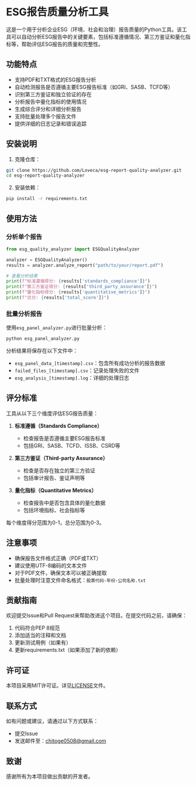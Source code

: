 # ESG报告质量分析工具

这是一个用于分析企业ESG（环境、社会和治理）报告质量的Python工具。该工具可以自动分析ESG报告中的关键要素，包括标准遵循情况、第三方鉴证和量化指标等，帮助评估ESG报告的质量和完整性。

## 功能特点

- 支持PDF和TXT格式的ESG报告分析
- 自动检测报告是否遵循主要ESG报告标准（如GRI、SASB、TCFD等）
- 识别第三方鉴证和独立验证的存在
- 分析报告中量化指标的使用情况
- 生成综合评分和详细分析报告
- 支持批量处理多个报告文件
- 提供详细的日志记录和错误追踪

## 安装说明

1. 克隆仓库：
```bash
git clone https://github.com/Loveca/esg-report-quality-analyzer.git
cd esg-report-quality-analyzer
```

2. 安装依赖：
```bash
pip install -r requirements.txt
```

## 使用方法

### 分析单个报告

```python
from esg_quality_analyzer import ESGQualityAnalyzer

analyzer = ESGQualityAnalyzer()
results = analyzer.analyze_report("path/to/your/report.pdf")

# 查看分析结果
print(f"标准遵循得分: {results['standards_compliance']}")
print(f"第三方鉴证得分: {results['third_party_assurance']}")
print(f"量化指标得分: {results['quantitative_metrics']}")
print(f"总分: {results['total_score']}")
```

### 批量分析报告

使用`esg_panel_analyzer.py`进行批量分析：

```bash
python esg_panel_analyzer.py
```

分析结果将保存在以下文件中：
- `esg_panel_data_[timestamp].csv`：包含所有成功分析的报告数据
- `failed_files_[timestamp].csv`：记录处理失败的文件
- `esg_analysis_[timestamp].log`：详细的处理日志

## 评分标准

工具从以下三个维度评估ESG报告质量：

1. **标准遵循（Standards Compliance）**
   - 检查报告是否遵循主要ESG报告标准
   - 包括GRI、SASB、TCFD、ISSB、CSRD等

2. **第三方鉴证（Third-party Assurance）**
   - 检查是否存在独立的第三方验证
   - 包括审计报告、鉴证声明等

3. **量化指标（Quantitative Metrics）**
   - 检查报告中是否包含具体的量化数据
   - 包括环境指标、社会指标等

每个维度得分范围为0-1，总分范围为0-3。

## 注意事项

- 确保报告文件格式正确（PDF或TXT）
- 建议使用UTF-8编码的文本文件
- 对于PDF文件，确保文本可以被正确提取
- 批量处理时注意文件命名格式：`股票代码-年份-公司名称.txt`

## 贡献指南

欢迎提交Issue和Pull Request来帮助改进这个项目。在提交代码之前，请确保：

1. 代码符合PEP 8规范
2. 添加适当的注释和文档
3. 更新测试用例（如果有）
4. 更新requirements.txt（如果添加了新的依赖）

## 许可证

本项目采用MIT许可证。详见[LICENSE](LICENSE)文件。

## 联系方式

如有问题或建议，请通过以下方式联系：

- 提交Issue
- 发送邮件至：chitoge0508@gmail.com

## 致谢

感谢所有为本项目做出贡献的开发者。 